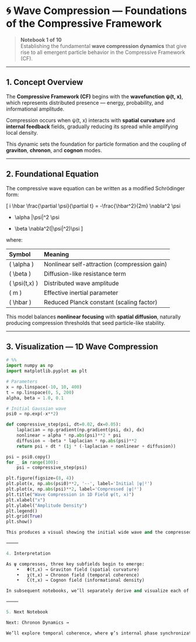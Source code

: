 # 🌀 Wave Compression — Foundations of the Compressive Framework

> **Notebook 1 of 10**  
> Establishing the fundamental **wave compression dynamics** that give rise to all emergent particle behavior in the Compressive Framework (CF).

---

## 1. Concept Overview

The **Compressive Framework (CF)** begins with the **wavefunction ψ(t, x)**, which represents distributed presence — energy, probability, and informational amplitude.

Compression occurs when ψ(t, x) interacts with **spatial curvature** and **internal feedback** fields, gradually reducing its spread while amplifying local density.

This dynamic sets the foundation for particle formation and the coupling of **graviton**, **chronon**, and **cognon** modes.

---

## 2. Foundational Equation

The compressive wave equation can be written as a modified Schrödinger form:

\[
i \hbar \frac{\partial \psi}{\partial t} =
-\frac{\hbar^2}{2m} \nabla^2 \psi
+ \alpha |\psi|^2 \psi
- \beta \nabla^2(|\psi|^2)\psi
\]

where:

| Symbol | Meaning |
|:--------|:--------|
| \( \alpha \) | Nonlinear self-attraction (compression gain) |
| \( \beta \) | Diffusion-like resistance term |
| \( \psi(t,x) \) | Distributed wave amplitude |
| \( m \) | Effective inertial parameter |
| \( \hbar \) | Reduced Planck constant (scaling factor) |

This model balances **nonlinear focusing** with **spatial diffusion**, naturally producing compression thresholds that seed particle-like stability.

---

## 3. Visualization — 1D Wave Compression

```python
# %%
import numpy as np
import matplotlib.pyplot as plt

# Parameters
x = np.linspace(-10, 10, 400)
t = np.linspace(0, 5, 200)
alpha, beta = 1.0, 0.1

# Initial Gaussian wave
psi0 = np.exp(-x**2)

def compressive_step(psi, dt=0.02, dx=0.05):
    laplacian = np.gradient(np.gradient(psi, dx), dx)
    nonlinear = alpha * np.abs(psi)**2 * psi
    diffusion = -beta * laplacian * np.abs(psi)**2
    return psi + dt * (1j * (-laplacian + nonlinear + diffusion))

psi = psi0.copy()
for _ in range(100):
    psi = compressive_step(psi)

plt.figure(figsize=(8, 4))
plt.plot(x, np.abs(psi0)**2, '--', label='Initial |ψ|²')
plt.plot(x, np.abs(psi)**2, label='Compressed |ψ|²')
plt.title("Wave Compression in 1D Field ψ(t, x)")
plt.xlabel("x")
plt.ylabel("Amplitude Density")
plt.legend()
plt.grid(True)
plt.show()

This produces a visual showing the initial wide wave and the compressed localized form after iterative focusing.

⸻

4. Interpretation

As ψ compresses, three key subfields begin to emerge:
	•	Φ(t,x) → Graviton field (spatial curvature)
	•	χ(t,x) → Chronon field (temporal coherence)
	•	C(t,x) → Cognon field (informational density)

In subsequent notebooks, we’ll separately derive and visualize each of these, showing how they interact to create stable particle emergence and nonlocal coupling.

⸻

5. Next Notebook

Next: Chronon Dynamics →￼

We’ll explore temporal coherence, where ψ’s internal phase synchronization gives rise to the chronon field χ(t,x) — the heartbeat of compressed temporal structure.
